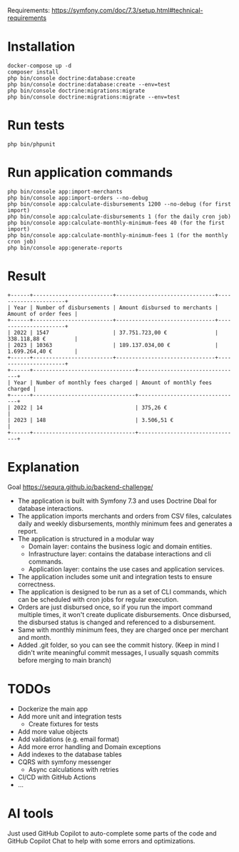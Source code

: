 
Requirements: https://symfony.com/doc/7.3/setup.html#technical-requirements

# Installation
```
docker-compose up -d
composer install
php bin/console doctrine:database:create
php bin/console doctrine:database:create --env=test
php bin/console doctrine:migrations:migrate
php bin/console doctrine:migrations:migrate --env=test
```

# Run tests
```
php bin/phpunit
```

# Run application commands
```
php bin/console app:import-merchants
php bin/console app:import-orders --no-debug
php bin/console app:calculate-disbursements 1200 --no-debug (for first import)
php bin/console app:calculate-disbursements 1 (for the daily cron job)
php bin/console app:calculate-monthly-minimum-fees 40 (for the first import)
php bin/console app:calculate-monthly-minimum-fees 1 (for the monthly cron job)
php bin/console app:generate-reports
```

# Result
```
+------+-------------------------+-------------------------------+----------------------+
| Year | Number of disbursements | Amount disbursed to merchants | Amount of order fees |
+------+-------------------------+-------------------------------+----------------------+
| 2022 | 1547                    | 37.751.723,00 €               | 338.118,88 €         |
| 2023 | 10363                   | 189.137.034,00 €              | 1.699.264,40 €       |
+------+-------------------------+-------------------------------+----------------------+
+------+--------------------------------+--------------------------------+
| Year | Number of monthly fees charged | Amount of monthly fees charged |
+------+--------------------------------+--------------------------------+
| 2022 | 14                             | 375,26 €                       |
| 2023 | 148                            | 3.506,51 €                     |
+------+--------------------------------+--------------------------------+

```

# Explanation
Goal https://sequra.github.io/backend-challenge/

- The application is built with Symfony 7.3 and uses Doctrine Dbal for database interactions.
- The application imports merchants and orders from CSV files, calculates daily and weekly disbursements, monthly minimum fees and generates a report.
- The application is structured in a modular way
  - Domain layer: contains the business logic and domain entities.
  - Infrastructure layer: contains the database interactions and cli commands.
  - Application layer: contains the use cases and application services.
- The application includes some unit and integration tests to ensure correctness.
- The application is designed to be run as a set of CLI commands, which can be scheduled with cron jobs for regular execution.
- Orders are just disbursed once, so if you run the import command multiple times, it won't create duplicate disbursements. Once disbursed, the disbursed status is changed and referenced to a disbursement.
- Same with monthly minimum fees, they are charged once per merchant and month.
- Added .git folder, so you can see the commit history. (Keep in mind I didn't write meaningful commit messages, I usually squash commits before merging to main branch)

# TODOs
- Dockerize the main app
- Add more unit and integration tests
  - Create fixtures for tests
- Add more value objects
- Add validations (e.g. email format)
- Add more error handling and Domain exceptions
- Add indexes to the database tables
- CQRS with symfony messenger
  - Async calculations with retries
- CI/CD with GitHub Actions
- ...

# AI tools
Just used GitHub Copilot to auto-complete some parts of the code and GitHub Copilot Chat to help with some errors and optimizations.
